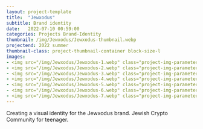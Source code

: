 ```yaml
---
layout: project-template
title:  "Jewxodus"
subtitle: Brand identity
date:   2022-07-10 00:59:00
categories: Projects Brand-Identity
thumbnail: /img/Jewxodus/Jewxodus-thumbnail.webp
projectend: 2022 summer
thumbnail-class: project-thumbnail-container block-size-l
images:
- <img src="/img/Jewxodus/Jewxodus-1.webp" class="project-img-parameters img-size-full" alt="Jewxodus-1">
- <img src="/img/Jewxodus/Jewxodus-2.webp" class="project-img-parameters img-size-half" alt="Jewxodus-2">
- <img src="/img/Jewxodus/Jewxodus-3.webp" class="project-img-parameters img-size-half" alt="Jewxodus-3">
- <img src="/img/Jewxodus/Jewxodus-4.webp" class="project-img-parameters img-size-full" alt="Jewxodus-4">
- <img src="/img/Jewxodus/Jewxodus-5.webp" class="project-img-parameters img-size-full" alt="Jewxodus-4">
- <img src="/img/Jewxodus/Jewxodus-6.webp" class="project-img-parameters img-size-full" alt="Jewxodus-4">
- <img src="/img/Jewxodus/Jewxodus-7.webp" class="project-img-parameters img-size-full" alt="Jewxodus-4">
---
```



Creating a visual identity for the Jewxodus brand. Jewish Crypto Community for teenager.